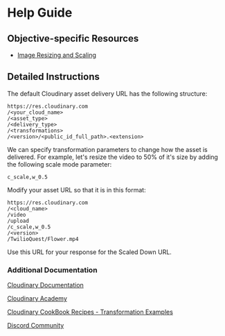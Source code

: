 # Help Guide

## Objective-specific Resources

* [Image Resizing and Scaling](https://cloudinary.com/documentation/resizing_and_cropping?utm_source=twilio&utm_medium=event&utm_campaign=cloudinary-twilioquest-2021#scale)


## Detailed Instructions 
The default Cloudinary asset delivery URL has the following structure:

```
https://res.cloudinary.com
/<your_cloud_name>
/<asset_type>
/<delivery_type>
/<transformations>
/<version>/<public_id_full_path>.<extension>
```

We can specify transformation parameters to change how the asset is delivered. For example, let's resize the video to 50% of it's size by adding the following scale mode parameter:
```
c_scale,w_0.5
```

Modify your asset URL so that it is in this format:
```
https://res.cloudinary.com
/<cloud_name>
/video
/upload
/c_scale,w_0.5
/<version>
/TwilioQuest/Flower.mp4
```

Use this URL for your response for the Scaled Down URL.

### Additional Documentation

[Cloudinary Documentation](https://cloudinary.com/documentation?utm_source=twilio&utm_medium=event&utm_campaign=cloudinary-twilioquest-2021)

[Cloudinary Academy](https://training.cloudinary.com?utm_source=twilio&utm_medium=event&utm_campaign=cloudinary-twilioquest-2021)

[Cloudinary CookBook Recipes - Transformation Examples](https://cloudinary.com/cookbook?utm_source=twilio&utm_medium=event&utm_campaign=cloudinary-twilioquest-2021)

[Discord Community](https://discord.gg/CCsubwFbvd)